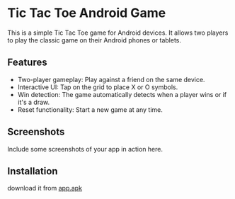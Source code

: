 # Tic Tac Toe Android Game

This is a simple Tic Tac Toe game for Android devices. It allows two players to play the classic game on their Android phones or tablets.

## Features

- Two-player gameplay: Play against a friend on the same device.
- Interactive UI: Tap on the grid to place X or O symbols.
- Win detection: The game automatically detects when a player wins or if it's a draw.
- Reset functionality: Start a new game at any time.

## Screenshots

Include some screenshots of your app in action here.

## Installation

download it from [app.apk](https://github.com/alinaserinia6/tictactoe/blob/master/app-debug.apk)